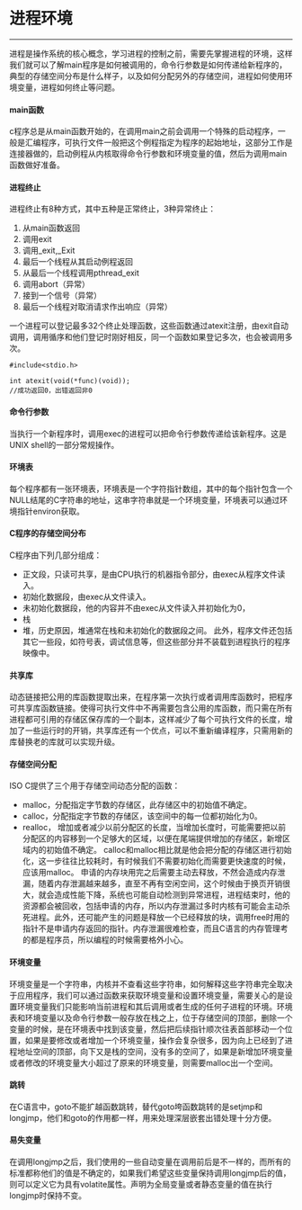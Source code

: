 # 进程环境

---

进程是操作系统的核心概念，学习进程的控制之前，需要先掌握进程的环境，这样我们就可以了解main程序是如何被调用的，命令行参数是如何传递给新程序的，典型的存储空间分布是什么样子，以及如何分配另外的存储空间，进程如何使用环境变量，进程如何终止等问题。

#### main函数
c程序总是从main函数开始的，在调用main之前会调用一个特殊的启动程序，一般是汇编程序，可执行文件一般把这个例程指定为程序的起始地址，这部分工作是连接器做的，启动例程从内核取得命令行参数和环境变量的值，然后为调用main函数做好准备。

#### 进程终止
进程终止有8种方式，其中五种是正常终止，3种异常终止：

1. 从main函数返回
2. 调用exit
3. 调用_exit,_Exit
4. 最后一个线程从其启动例程返回
5. 从最后一个线程调用pthread_exit
6. 调用abort（异常）
7. 接到一个信号（异常）
8. 最后一个线程对取消请求作出响应（异常）

一个进程可以登记最多32个终止处理函数，这些函数通过atexit注册，由exit自动调用，调用循序和他们登记时刚好相反，同一个函数如果登记多次，也会被调用多次。

```
#include<stdio.h>

int atexit(void(*func)(void));
//成功返回0，出错返回非0
```

#### 命令行参数
当执行一个新程序时，调用exec的进程可以把命令行参数传递给该新程序。这是UNIX shell的一部分常规操作。

#### 环境表

每个程序都有一张环境表，环境表是一个字符指针数组，其中的每个指针包含一个NULL结尾的C字符串的地址，这串字符串就是一个环境变量，环境表可以通过环境指针environ获取。

#### C程序的存储空间分布
C程序由下列几部分组成：
- 正文段，只读可共享，是由CPU执行的机器指令部分，由exec从程序文件读入。
- 初始化数据段，由exec从文件读入。
- 未初始化数据段，他的内容并不由exec从文件读入并初始化为0，
- 栈
- 堆，历史原因，堆通常在栈和未初始化的数据段之间。
此外，程序文件还包括其它一些段，如符号表，调试信息等，但这些部分并不装载到进程执行的程序映像中。

#### 共享库
动态链接把公用的库函数提取出来，在程序第一次执行或者调用库函数时，把程序可共享库函数链接。使得可执行文件中不再需要包含公用的库函数，而只需在所有进程都可引用的存储区保存库的一个副本，这样减少了每个可执行文件的长度，增加了一些运行时的开销，共享库还有一个优点，可以不重新编译程序，只需用新的库替换老的库就可以实现升级。

#### 存储空间分配
ISO C提供了三个用于存储空间动态分配的函数：
- malloc，分配指定字节数的存储区，此存储区中的初始值不确定。
- calloc，分配指定字节数的存储区，该空间中的每一位都初始化为0。
- realloc， 增加或者减少以前分配区的长度，当增加长度时，可能需要把以前分配区的内容移到一个足够大的区域，以便在尾端提供增加的存储区，新增区域内的初始值不确定。
calloc和malloc相比就是他会把分配的存储区进行初始化，这一步往往比较耗时，有时候我们不需要初始化而需要更快速度的时候，应该用malloc。
申请的内存块用完之后需要主动去释放，不然会造成内存泄漏，随着内存泄漏越来越多，直至不再有空闲空间，这个时候由于换页开销很大，就会造成性能下降，系统也可能自动检测到异常进程，进程结束时，他的资源都会被回收，包括申请的内存，所以内存泄漏过多时内核有可能会主动杀死进程。此外，还可能产生的问题是释放一个已经释放的块，调用free时用的指针不是申请内存返回的指针。内存泄漏很难检查，而且C语言的内存管理考的都是程序员，所以编程的时候需要格外小心。


#### 环境变量
环境变量是一个字符串，内核并不查看这些字符串，如何解释这些字符串完全取决于应用程序，我们可以通过函数来获取环境变量和设置环境变量，需要关心的是设置环境变量我们只能影响当前进程和其后调用或者生成的任何子进程的环境。环境表和环境变量以及命令行参数一般存放在栈之上，位于存储空间的顶部，删除一个变量的时候，是在环境表中找到该变量，然后把后续指针顺次往表首部移动一个位置，如果是要修改或者增加一个环境变量，操作会复杂很多，因为向上已经到了进程地址空间的顶部，向下又是栈的空间，没有多的空间了，如果是新增加环境变量或者修改的环境变量大小超过了原来的环境变量，则需要malloc出一个空间。

#### 跳转
在C语言中，goto不能扩越函数跳转，替代goto垮函数跳转的是setjmp和longjmp，他们和goto的作用都一样，用来处理深层嵌套出错处理十分方便。

#### 易失变量
在调用longjmp之后，我们使用的一些自动变量在调用前后是不一样的，而所有的标准都称他们的值是不确定的，如果我们希望这些变量保持调用longjmp后的值，则可以定义它为具有volatite属性。声明为全局变量或者静态变量的值在执行longjmp时保持不变。



















